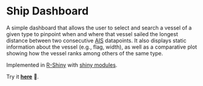 # Ship Dashboard
 
 A simple dashboard that allows the user to select and search a vessel of a given type to pinpoint when and where that vessel sailed the longest distance between two consecutive [AIS](https://en.wikipedia.org/wiki/Automatic_identification_system) datapoints. It also displays static information about the vessel (e.g., flag, width), as well as a comparative plot showing how the vessel ranks among others of the same type.
 
 Implemented in [R-Shiny](https://shiny.rstudio.com/) with [shiny modules](https://shiny.rstudio.com/articles/modules.html).
 
 Try it [**here**](https://2exp3.shinyapps.io/ships/) :ship:.

